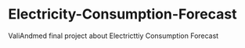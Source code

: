 # Electricity-Consumption-Forecast
ValiAndmed final project about Electricttiy Consumption Forecast
